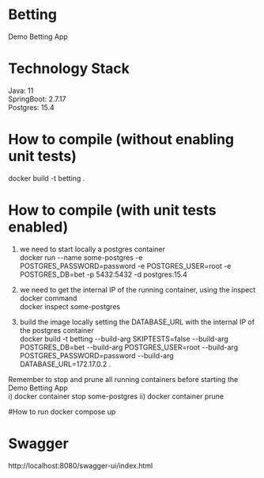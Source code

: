 # Betting
Demo Betting App

# Technology Stack
Java: 11 <br />
SpringBoot: 2.7.17 <br />
Postgres: 15.4 <br />

# How to compile (without enabling unit tests)
docker build -t betting .

# How to compile (with unit tests enabled)
1) we need to start locally a postgres container <br />
docker run --name some-postgres -e POSTGRES_PASSWORD=password -e POSTGRES_USER=root -e POSTGRES_DB=bet -p 5432:5432 -d postgres:15.4

2) we need to get the internal IP of the running container, using the inspect docker command <br />
docker inspect some-postgres

3) build the image locally setting the DATABASE_URL with the internal IP of the postgres container <br />
docker build -t betting --build-arg SKIPTESTS=false --build-arg POSTGRES_DB=bet --build-arg POSTGRES_USER=root --build-arg POSTGRES_PASSWORD=password --build-arg DATABASE_URL=172.17.0.2 .

Remember to stop and prune all running containers before starting the Demo Betting App <br />
i) docker container stop some-postgres
ii) docker container prune

#How to run
docker compose up


# Swagger
http://localhost:8080/swagger-ui/index.html